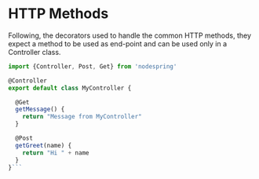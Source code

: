 # HTTP Methods

Following, the decorators used to handle the common HTTP methods, they expect a method to be used as end-point and can be used only in a Controller class.

```javascript
import {Controller, Post, Get} from 'nodespring'

@Controller
export default class MyController {

  @Get
  getMessage() {
    return "Message from MyController"
  }

  @Post
  getGreet(name) {
    return "Hi " + name
  }
}```